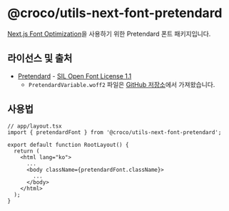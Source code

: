 # @croco/utils-next-font-pretendard

[Next.js Font Optimization](https://nextjs.org/docs/app/building-your-application/optimizing/fonts#local-fonts)을 사용하기 위한 Pretendard 폰트 패키지입니다.

## 라이선스 및 출처

- [Pretendard](https://github.com/orioncactus/pretendard) - [SIL Open Font License 1.1](https://scripts.sil.org/cms/scripts/page.php?site_id=nrsi&id=OFL)
  - `PretendardVariable.woff2` 파일은 [GitHub 저장소](https://github.com/orioncactus/pretendard/tree/main/packages/pretendard/dist/web/variable/woff2)에서 가져왔습니다.

## 사용법

```tsx
// app/layout.tsx
import { pretendardFont } from '@croco/utils-next-font-pretendard';

export default function RootLayout() {
  return (
    <html lang="ko">
      ...
      <body className={pretendardFont.className}>
        ...
      </body>
    </html>
  );
}

```